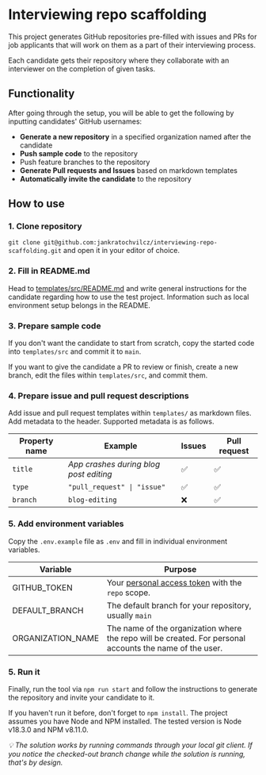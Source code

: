 # Interviewing repo scaffolding

This project generates GitHub repositories pre-filled with issues and PRs for job applicants that will work on them as a part of their interviewing process.

Each candidate gets their repository where they collaborate with an interviewer on the completion of given tasks.

## Functionality

After going through the setup, you will be able to get the following by inputting candidates' GitHub usernames:
* **Generate a new repository** in a specified organization named after the candidate
* **Push sample code** to the repository
* Push feature branches to the repository
* **Generate Pull requests and Issues** based on markdown templates
* **Automatically invite the candidate** to the repository

## How to use

### 1. Clone repository

`git clone git@github.com:jankratochvilcz/interviewing-repo-scaffolding.git` and open it in your editor of choice.

### 2. Fill in README.md

Head to [templates/src/README.md](templates/src/README.md) and write general instructions for the candidate regarding how to use the test project. Information such as local environment setup belongs in the README.

### 3. Prepare sample code

If you don't want the candidate to start from scratch, copy the started code into `templates/src` and commit it to `main`.

If you want to give the candidate a PR to review or finish, create a new branch, edit the files within `templates/src`, and commit them.

### 4. Prepare issue and pull request descriptions

Add issue and pull request templates within `templates/` as markdown files. Add metadata to the header. Supported metadata is as follows.


|Property name|Example|Issues|Pull request|
|-|-|-|-|
|`title`|*App crashes during blog post editing*|✅|✅|
|`type`|`"pull_request" \| "issue"`|✅|✅|
|`branch`|`blog-editing`|❌|✅|

### 5. Add environment variables

Copy the `.env.example` file as `.env` and fill in individual environment variables.

|Variable|Purpose|
|-|-|
|GITHUB_TOKEN|Your [personal access token](https://docs.github.com/en/authentication/keeping-your-account-and-data-secure/creating-a-personal-access-token) with the `repo` scope.|
|DEFAULT_BRANCH|The default branch for your repository, usually `main`|
|ORGANIZATION_NAME|The name of the organization where the repo will be created. For personal accounts the name of the user.|

### 5. Run it

Finally, run the tool via `npm run start` and follow the instructions to generate the repository and invite your candidate to it.

If you haven't run it before, don't forget to `npm install`. The project assumes you have Node and NPM installed. The tested version is Node v18.3.0 and NPM v8.11.0.

*💡 The solution works by running commands through your local git client. If you notice the checked-out branch change while the solution is running, that's by design.*